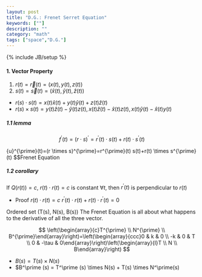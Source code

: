 ```yaml
---
layout: post
title: "D.G.: Frenet Serret Equation"
keywords: [""]
description: ""
category: "math"
tags: ["space","D.G."]
---
```

{% include JB/setup %}

#### 1. Vector Property
1. $r(t) = \vec{r}(t) = (x(t),y(t),z(t))$
2. $s(t) = \vec{s}(t) = (\hat{x}(t),\hat{y}(t),\hat{z}(t))$
- $r(s)\cdot s(t) = x(t)\hat{x}(t) +  y(t)\hat{y}(t)+  z(t)\hat{z}(t)$
- $r(s)\times s(t) = y(t)\hat{z}(t) -  \hat{y}(t)z(t), x(t)\hat{z}(t) -  \hat{x}(t)z(t), x(t)\hat{y}(t) -  \hat{x}(t)y(t)$

##### 1.1 lemma
$$
f^{\prime}(t)=(r \cdot s)^{\prime}=r^{\prime}(t) \cdot s(t)+r(t) \cdot
s^{\prime}(t)
$$

{u}^{\prime}(t)=(r \times s)^{\prime}=r^{\prime}(t) s(t)+r(t) \times
s^{\prime}(t)
$$Frenet Equation

##### 1.2 corollary

If $Q(r(t))=c$, $r(t) \cdot r(t)=c$ is constant $\forall t$, 
then $r^\prime(t)$ is perpendicular to $r(t)$

-  Proof
$r(t)\cdot r(t) = c$
$r^\prime (t)\cdot r(t) + r(t) \cdot r^\prime (t)= 0$






Ordered set (T(s), N(s), B(s))
The Frenet Equation is all about what happens to the derivative of all the
three vector.


$$
\left(\begin{array}{c}T^{\prime} \\ N^{\prime} \\
B^{\prime}\end{array}\right)=\left(\begin{array}{ccc}0 & k & 0 \\ -k & 0 & T \\
0 & -\tau & 0\end{array}\right)\left(\begin{array}{l}T \\ N \\
B\end{array}\right) 
$$

- $B(s) = T(s) \times N(s)$
- $B^\prime (s) = T^\prime (s) \times N(s) + T(s) \times N^\prime(s)



